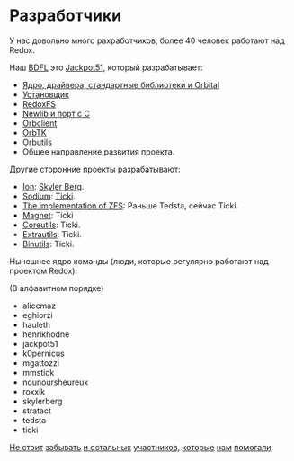 Разработчики
==========

У нас довольно много рахработчиков, более 40 человек работают над Redox.

Наш [BDFL](https://ru.wikipedia.org/wiki/%D0%92%D0%B5%D0%BB%D0%B8%D0%BA%D0%BE%D0%B4%D1%83%D1%88%D0%BD%D1%8B%D0%B9_%D0%BF%D0%BE%D0%B6%D0%B8%D0%B7%D0%BD%D0%B5%D0%BD%D0%BD%D1%8B%D0%B9_%D0%B4%D0%B8%D0%BA%D1%82%D0%B0%D1%82%D0%BE%D1%80) это [Jackpot51](https://github.com/jackpot51), который разрабатывает:
- [Ядро, драйвера, стандартные библиотеки и Orbital](https://github.com/redox-os/redox)
- [Установщик](https://github.com/redox-os/installer)
- [RedoxFS](https://github.com/redox-os/redoxfs)
- [Newlib и порт с C](https://github.com/redox-os/libc)
- [Orbclient](https://github.com/redox-os/orbclient)
- [OrbTK](https://github.com/redox-os/orbtk)
- [Orbutils](https://github.com/redox-os/orbutils)
- Общее направление развития проекта.

Другие сторонние проекты разрабатывают:

- [Ion](https://github.com/redox-os/ion): [Skyler Berg](https://github.com/skylerberg).
- [Sodium](https://github.com/redox-os/sodium): [Ticki](https://github.com/Ticki).
- [The implementation of ZFS](https://github.com/redox-os/zfs): Раньше Tedsta, сейчас Ticki.
- [Magnet](https://github.com/redox-os/): Ticki
- [Coreutils](https://github.com/redox-os/coreutils): Ticki.
- [Extrautils](https://github.com/redox-os/extrautils): Ticki.
- [Binutils](https://github.com/redox-os/binutils): Ticki.

Нынешнее ядро команды (люди, которые регулярно работают над проектом Redox):

(В алфавитном порядке)

- alicemaz
- eghiorzi
- hauleth
- henrikhodne
- jackpot51
- k0pernicus
- mgattozzi
- mmstick
- nounoursheureux
- roxxik
- skylerberg
- stratact
- tedsta
- ticki

[Не стоит](https://github.com/redox-os/redox/graphs/contributors) [забывать](https://github.com/redox-os/coreutils/graphs/contributors) [ и остальных](https://github.com/redox-os/sodium/graphs/contributors) [участников,](https://github.com/redox-os/ion/graphs/contributors) [которые](https://github.com/redox-os/orbtk/graphs/contributors) [нам](https://github.com/redox-os/orbclient/graphs/contributors) [помогали](https://github.com/redox-os/redox/graphs/contributors).
